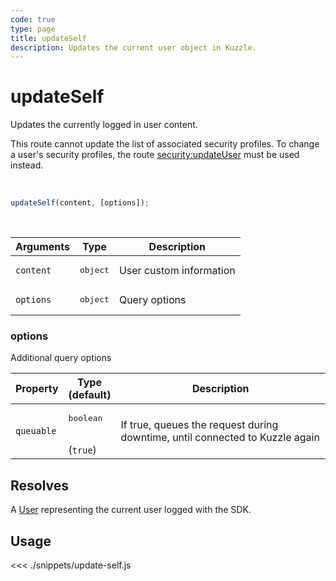 ```yaml
---
code: true
type: page
title: updateSelf
description: Updates the current user object in Kuzzle.
---
```


# updateSelf

Updates the currently logged in user content.

This route cannot update the list of associated security profiles. To change a user's security profiles, the route [security:updateUser](/core/1/api/controllers/security/update-user) must be used instead.

<br/>

```js
updateSelf(content, [options]);
```

<br/>

| Arguments | Type              | Description             |
| --------- | ----------------- | ----------------------- |
| `content` | <pre>object</pre> | User custom information |
| `options` | <pre>object</pre> | Query options           |

### options

Additional query options

| Property   | Type<br/>(default)              | Description                                                                  |
| ---------- | ------------------------------- | ---------------------------------------------------------------------------- |
| `queuable` | <pre>boolean</pre><br/>(`true`) | If true, queues the request during downtime, until connected to Kuzzle again |

## Resolves

A [User](/sdk/js/6/core-classes/user) representing the current user logged with the SDK.

## Usage

<<< ./snippets/update-self.js
